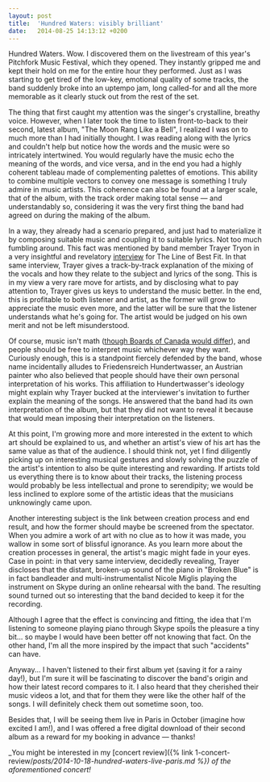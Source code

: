 ```yaml
---
layout: post
title:  'Hundred Waters: visibly brilliant'
date:   2014-08-25 14:13:12 +0200
---
```


Hundred Waters. Wow. I discovered them on the livestream of this year's Pitchfork Music Festival, which they opened. They instantly gripped me and kept their hold on me for the entire hour they performed. Just as I was starting to get tired of the low-key, emotional quality of some tracks, the band suddenly broke into an uptempo jam, long called-for and all the more memorable as it clearly stuck out from the rest of the set.

The thing that first caught my attention was the singer's crystalline, breathy voice. However, when I later took the time to listen front-to-back to their second, latest album, "The Moon Rang Like a Bell", I realized I was on to much more than I had initially thought. I was reading along with the lyrics and couldn't help but notice how the words and the music were so intricately intertwined. You would regularly have the music echo the meaning of the words, and vice versa, and in the end you had a highly coherent tableau made of complementing palettes of emotions. This ability to combine multiple vectors to convey one message is something I truly admire in music artists. This coherence can also be found at a larger scale, that of the album, with the track order making total sense — and understandably so, considering it was the very first thing the band had agreed on during the making of the album.

In a way, they already had a scenario prepared, and just had to materialize it by composing suitable music and coupling it to suitable lyrics. Not too much fumbling around. This fact was mentioned by band member Trayer Tryon in a very insightful and revelatory [interview](https://www.thelineofbestfit.com/features/interviews/interview-trayer-tryon-of-hundred-waters-2014) for The Line of Best Fit. In that same interview, Trayer gives a track-by-track explanation of the mixing of the vocals and how they relate to the subject and lyrics of the song. This is in my view a very rare move for artists, and by disclosing what to pay attention to, Trayer gives us keys to understand the music better. In the end, this is profitable to both listener and artist, as the former will grow to appreciate the music even more, and the latter will be sure that the listener understands what he's going for. The artist would be judged on his own merit and not be left misunderstood.

Of course, music isn't math ([though Boards of Canada would differ](https://www.youtube.com/watch?v=F7bKe_Zgk4o)), and people should be free to interpret music whichever way they want. Curiously enough, this is a standpoint fiercely defended by the band, whose name incidentally alludes to Friedensreich Hundertwasser, an Austrian painter who also believed that people should have their own personal interpretation of his works. This affiliation to Hundertwasser's ideology might explain why Trayer bucked at the interviewer's invitation to further explain the meaning of the songs. He answered that the band had its own interpretation of the album, but that they did not want to reveal it because that would mean imposing their interpretation on the listeners.

At this point, I'm growing more and more interested in the extent to which art should be explained to us, and whether an artist's view of his art has the same value as that of the audience. I should think not, yet I find diligently picking up on interesting musical gestures and slowly solving the puzzle of the artist's intention to also be quite interesting and rewarding. If artists told us everything there is to know about their tracks, the listening process would probably be less intellectual and prone to serendipity; we would be less inclined to explore some of the artistic ideas that the musicians unknowingly came upon.

Another interesting subject is the link between creation process and end result, and how the former should maybe be screened from the spectator. When you admire a work of art with no clue as to how it was made, you wallow in some sort of blissful ignorance. As you learn more about the creation processes in general, the artist's magic might fade in your eyes. Case in point: in that very same interview, decidedly revealing, Trayer discloses that the distant, broken-up sound of the piano in "Broken Blue" is in fact bandleader and multi-instrumentalist Nicole Miglis playing the instrument on Skype during an online rehearsal with the band. The resulting sound turned out so interesting that the band decided to keep it for the recording.

Although I agree that the effect is convincing and fitting, the idea that I'm listening to someone playing piano through Skype spoils the pleasure a tiny bit... so maybe I would have been better off not knowing that fact. On the other hand, I'm all the more inspired by the impact that such "accidents" can have.

Anyway... I haven't listened to their first album yet (saving it for a rainy day!), but I'm sure it will be fascinating to discover the band's origin and how their latest record compares to it. I also heard that they cherished their music videos a lot, and that for them they were like the other half of the songs. I will definitely check them out sometime soon, too.

Besides that, I will be seeing them live in Paris in October (imagine how excited I am!), and I was offered a free digital download of their second album as a reward for my booking in advance — thanks!

_You might be interested in my [concert review]({% link 1-concert-review/_posts/2014-10-18-hundred-waters-live-paris.md %}) of the aforementioned concert!_